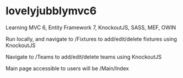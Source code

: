 # lovelyjubblymvc6

Learning MVC 6, Entity Framework 7, KnockoutJS, SASS, MEF, OWIN

Run locally, and navigate to /Fixtures to add/edit/delete fixtures using KnockoutJS

Navigate to /Teams to add/edit/delete teams using KnockoutJS

Main page accessible to users will be /Main/Index
